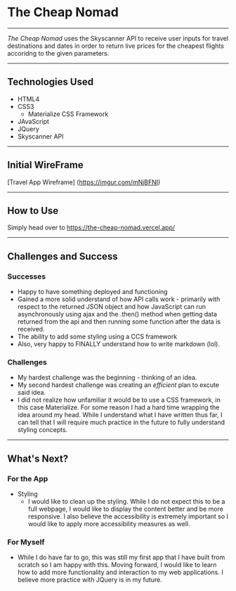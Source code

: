 # The Cheap Nomad

--- 

 *The Cheap Nomad* uses the Skyscanner API to receive user inputs for travel destinations and dates in order to return live prices for the cheapest flights accoridng to the given parameters.

--- 

## Technologies Used

- HTML4
- CSS3
    - Materialize CSS Framework 
- JAvaScript
- JQuery
- Skyscanner API

--- 

## Initial WireFrame

[Travel App Wireframe] (https://imgur.com/mNjBFNI) 

---

## How to Use

Simply head over to https://the-cheap-nomad.vercel.app/

---

## Challenges and Success

### Successes
- Happy to have something deployed and functioning
- Gained a more solid understand of how API calls work - primarily with respect to the returned JSON object and how JavaScript can run asynchronously using ajax and the .then() method when getting data returned from the api and then running some function after the data is received.
- The ability to add some styling using a CCS framework
- Also, very happy to FINALLY understand how to write markdown (lol).

### Challenges

- My hardest challenge was the beginning - thinking of an idea.
- My second hardest challenge was creating an *efficient* plan to excute said idea.
- I did not realize how unfamiliar it would be to use a CSS framework, in this case Materialize. For some reason I had a hard time wrapping the idea around my head. While I understand what I have written thus far, I can tell that I will require much practice in the future to fully understand styling concepts.

---

## What's Next?

### For the App
- Styling 
  - I would like to clean up the styling. While I do not expect this to be a full webpage, I would like to display the content better and be more responsive. I also believe the accessibility is extremely important so I would like to apply more accessibility measures as well.

### For Myself
- While I do have far to go, this was still my first app that I have built from scratch so I am happy with this. Moving forward, I would like to learn how to add more functionality and interaction to my web applications. I believe more practice with JQuery is in my  future. 





